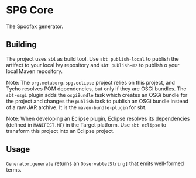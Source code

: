 # SPG Core

The Spoofax generator.

## Building

The project uses sbt as build tool. Use `sbt publish-local` to publish the
artifact to your local Ivy repository and `sbt publish-m2` to publish o your
local Maven repository.

Note: The `org.metaborg.spg.eclipse` project relies on this project, and Tycho resolves POM
dependencies, but only if they are OSGi bundles. The `sbt-osgi` plugin adds
the `osgiBundle` task which creates an OSGi bundle for the project and changes
the `publish` task to publish an OSGi bundle instead of a raw JAR archive. It
is the `maven-bundle-plugin` for sbt.

Note: When developing an Eclipse plugin, Eclipse resolves its dependencies
(defined in `MANIFEST.MF`) in the Target platform. Use `sbt eclipse` to
transform this project into an Eclipse project.

## Usage

`Generator.generate` returns an `Observable[String]` that emits well-formed
terms.
